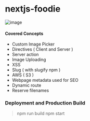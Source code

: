 # nextjs-foodie

![image](https://github.com/user-attachments/assets/00323d77-a641-48f6-9984-c9b4ef24e566)

#### Covered Concepts

- Custom Image Picker
- Directives ( Client and Server )
- Server action
- Image Uploading
- XSS
- Slug ( with slugify npm )
- AWS ( S3 )
- Webpage metadata used for SEO
- Dynamic route
- Reserve filenames

### Deployment and Production Build

> npm run build
> npm start

